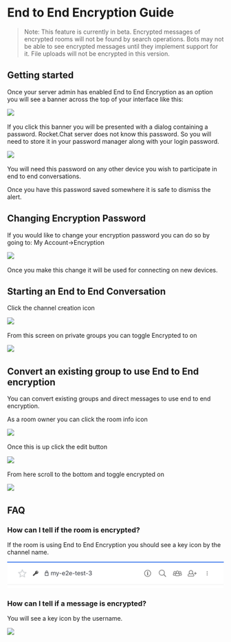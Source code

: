 # End to End Encryption Guide

> Note: This feature is currently in beta. Encrypted messages of encrypted rooms will not be found by search operations. Bots may not be able to see encrypted messages until they implement support for it. File uploads will not be encrypted in this version.

## Getting started

Once your server admin has enabled End to End Encryption as an option you will see a banner across the top of your interface like this:

![ ](../../../.gitbook/assets/e2e-banner.png)

If you click this banner you will be presented with a dialog containing a password. Rocket.Chat server does not know this password. So you will need to store it in your password manager along with your login password.

![ ](../../../.gitbook/assets/e2e-alert.png)

You will need this password on any other device you wish to participate in end to end conversations.

Once you have this password saved somewhere it is safe to dismiss the alert.

## Changing Encryption Password

If you would like to change your encryption password you can do so by going to: My Account-&gt;Encryption

![ ](../../../.gitbook/assets/e2e-changepassword.png)

Once you make this change it will be used for connecting on new devices.

## Starting an End to End Conversation

Click the channel creation icon

![ ](../../../.gitbook/assets/e2e-createchannelbutton.png)

From this screen on private groups you can toggle Encrypted to on

![ ](../../../.gitbook/assets/e2e-createchannelscreen.png)

## Convert an existing group to use End to End encryption

You can convert existing groups and direct messages to use end to end encryption.

As a room owner you can click the room info icon

![ ](../../../.gitbook/assets/e2e-roominfo.png)

Once this is up click the edit button

![ ](../../../.gitbook/assets/e2e-editroombutton.png)

From here scroll to the bottom and toggle encrypted on

![ ](../../../.gitbook/assets/e2e-toggle-encrypted.png)

## FAQ

### How can I tell if the room is encrypted?

If the room is using End to End Encryption you should see a key icon by the channel name.

![ ](../../../.gitbook/assets/e2e-keybychannel.png)

### How can I tell if a message is encrypted?

You will see a key icon by the username.

![ ](../../../.gitbook/assets/e2e-keybymessage.png)


